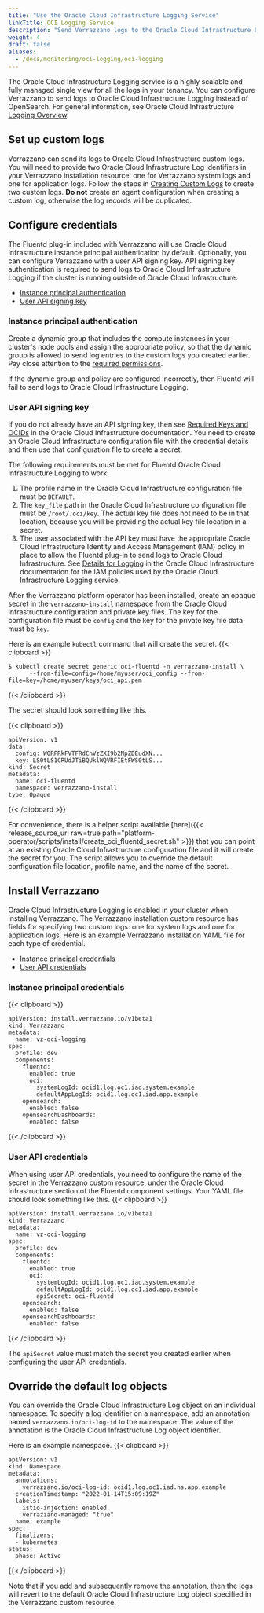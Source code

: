 ```yaml
---
title: "Use the Oracle Cloud Infrastructure Logging Service"
linkTitle: OCI Logging Service
description: "Send Verrazzano logs to the Oracle Cloud Infrastructure Logging service"
weight: 4
draft: false
aliases:
  - /docs/monitoring/oci-logging/oci-logging
---
```


The Oracle Cloud Infrastructure Logging service is a highly scalable and fully managed single view for
all the logs in your tenancy. You can configure Verrazzano to send logs to Oracle Cloud Infrastructure Logging instead of OpenSearch.
For general information, see Oracle Cloud Infrastructure [Logging Overview](https://docs.oracle.com/en-us/iaas/Content/Logging/Concepts/loggingoverview.htm).

## Set up custom logs
Verrazzano can send its logs to Oracle Cloud Infrastructure custom logs. You will need to provide two Oracle Cloud Infrastructure Log identifiers in your Verrazzano
installation resource: one for Verrazzano system logs and one for application logs. Follow the steps in
[Creating Custom Logs](https://docs.oracle.com/en-us/iaas/Content/Logging/Concepts/custom_logs.htm) to create two
custom logs. **Do not** create an agent configuration when creating a custom log, otherwise the log records will be duplicated.

## Configure credentials
The Fluentd plug-in included with Verrazzano will use Oracle Cloud Infrastructure instance principal authentication by default. Optionally, you
can configure Verrazzano with a user API signing key. API signing key authentication is required to send logs to
Oracle Cloud Infrastructure Logging if the cluster is running outside of Oracle Cloud Infrastructure.

- [Instance principal authentication](#instance-principal-authentication)
- [User API signing key](#user-api-signing-key)

### Instance principal authentication

Create a dynamic group that includes the compute instances in your cluster's node pools and assign the appropriate policy,
so that the dynamic group is allowed to send log entries to the custom logs you created earlier. Pay close attention to
the [required permissions](https://docs.oracle.com/en-us/iaas/Content/Logging/Task/managinglogs.htm#required_permissions_logs_groups).

If the dynamic group and policy are configured incorrectly, then Fluentd will fail to send logs to Oracle Cloud Infrastructure Logging.

### User API signing key

If you do not already have an API signing key, then see [Required Keys and OCIDs](https://docs.oracle.com/en-us/iaas/Content/API/Concepts/apisigningkey.htm)
in the Oracle Cloud Infrastructure documentation. You need to create an Oracle Cloud Infrastructure configuration file with the credential details and then use that
configuration file to create a secret.

The following requirements must be met for Fluentd Oracle Cloud Infrastructure Logging to work:
1. The profile name in the Oracle Cloud Infrastructure configuration file must be `DEFAULT`.
1. The `key_file` path in the Oracle Cloud Infrastructure configuration file must be `/root/.oci/key`. The actual key file does not need to be in
   that location, because you will be providing the actual key file location in a secret.
1. The user associated with the API key must have the appropriate Oracle Cloud Infrastructure Identity and Access Management (IAM) policy
in place to allow the Fluentd plug-in to send logs to Oracle Cloud Infrastructure. See [Details for Logging](https://docs.oracle.com/en-us/iaas/Content/Identity/Reference/loggingpolicyreference.htm)
in the Oracle Cloud Infrastructure documentation for the IAM policies used by the Oracle Cloud Infrastructure Logging service.

After the Verrazzano platform operator has been installed, create an opaque secret in the `verrazzano-install` namespace
from the Oracle Cloud Infrastructure configuration and private key files. The key for the configuration file must be `config` and the key
for the private key file data must be `key`.

Here is an example `kubectl` command that will create the secret.
{{< clipboard >}}
<div class="highlight">

```
$ kubectl create secret generic oci-fluentd -n verrazzano-install \
      --from-file=config=/home/myuser/oci_config --from-file=key=/home/myuser/keys/oci_api.pem
```

</div>
{{< /clipboard >}}

The secret should look something like this.

{{< clipboard >}}
<div class="highlight">

```
apiVersion: v1
data:
  config: W0RFRkFVTFRdCnVzZXI9b2NpZDEudXN...
  key: LS0tLS1CRUdJTiBQUklWQVRFIEtFWS0tLS...
kind: Secret
metadata:
  name: oci-fluentd
  namespace: verrazzano-install
type: Opaque
```

</div>
{{< /clipboard >}}


For convenience, there is a helper script available
[here]({{< release_source_url raw=true path="platform-operator/scripts/install/create_oci_fluentd_secret.sh" >}}) that
you can point at an existing Oracle Cloud Infrastructure configuration file and it will create the secret for you. The script allows you to
override the default configuration file location, profile name, and the name of the secret.


## Install Verrazzano
Oracle Cloud Infrastructure Logging is enabled in your cluster when installing Verrazzano. The Verrazzano installation custom resource has fields
for specifying two custom logs: one for system logs and one for application logs. Here is an example Verrazzano
installation YAML file for each type of credential.
- [Instance principal credentials](#instance-principal-credentials)
- [User API credentials](#user-api-credentials)

### Instance principal credentials
{{< clipboard >}}
<div class="highlight">

```
apiVersion: install.verrazzano.io/v1beta1
kind: Verrazzano
metadata:
  name: vz-oci-logging
spec:
  profile: dev
  components:
    fluentd:
      enabled: true
      oci:
        systemLogId: ocid1.log.oc1.iad.system.example
        defaultAppLogId: ocid1.log.oc1.iad.app.example
    opensearch:
      enabled: false
    opensearchDashboards:
      enabled: false
```

</div>
{{< /clipboard >}}

### User API credentials

When using user API credentials, you need to configure the name of the secret in the Verrazzano custom resource,
under the Oracle Cloud Infrastructure section of the Fluentd component settings. Your YAML file should look something like this.
{{< clipboard >}}
<div class="highlight">

```
apiVersion: install.verrazzano.io/v1beta1
kind: Verrazzano
metadata:
  name: vz-oci-logging
spec:
  profile: dev
  components:
    fluentd:
      enabled: true
      oci:
        systemLogId: ocid1.log.oc1.iad.system.example
        defaultAppLogId: ocid1.log.oc1.iad.app.example
        apiSecret: oci-fluentd
    opensearch:
      enabled: false
    opensearchDashboards:
      enabled: false
```

</div>
{{< /clipboard >}}

The `apiSecret` value must match the secret you created earlier when configuring the user API credentials.


## Override the default log objects
You can override the Oracle Cloud Infrastructure Log object on an individual namespace. To specify a log identifier on a namespace, add an annotation named `verrazzano.io/oci-log-id` to the namespace. The value of the annotation is the Oracle Cloud Infrastructure Log object identifier.

Here is an example namespace.
{{< clipboard >}}
<div class="highlight">

```
apiVersion: v1
kind: Namespace
metadata:
  annotations:
    verrazzano.io/oci-log-id: ocid1.log.oc1.iad.ns.app.example
  creationTimestamp: "2022-01-14T15:09:19Z"
  labels:
    istio-injection: enabled
    verrazzano-managed: "true"
  name: example
spec:
  finalizers:
  - kubernetes
status:
  phase: Active
```

</div>
{{< /clipboard >}}

Note that if you add and subsequently remove the annotation, then the logs will revert to the default Oracle Cloud Infrastructure Log object
specified in the Verrazzano custom resource.
